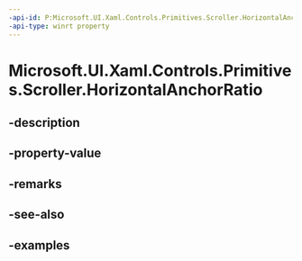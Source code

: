 ```yaml
---
-api-id: P:Microsoft.UI.Xaml.Controls.Primitives.Scroller.HorizontalAnchorRatio
-api-type: winrt property
---
```


# Microsoft.UI.Xaml.Controls.Primitives.Scroller.HorizontalAnchorRatio

<!--
public double HorizontalAnchorRatio { get; set; }
-->


## -description

## -property-value

## -remarks

## -see-also

## -examples


